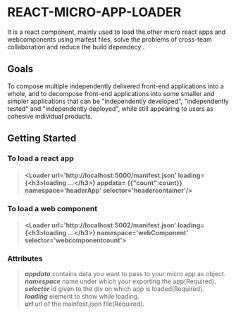 # REACT-MICRO-APP-LOADER
It is a react component, mainly used to load the other micro react apps and webcomponents using maifest files, solve the problems of cross-team collaboration and reduce the build dependecy .
## Goals
To compose multiple independently delivered front-end applications into a whole, and to decompose front-end applications into some smaller and simpler applications that can be "independently developed", "independently tested" and "independently deployed", while still appearing to users as cohesive individual products.

## Getting Started

### To load a react app
>#### <Loader url='http://localhost:5000/manifest.json' loading={\<h3>loading ...\</h3>}  appdata= {{"count":count}} namespace='headerApp' selector='headercontainer'/>

### To load a web component
>####  <Loader url='http://localhost:5002/manifest.json' loading={\<h3>loading ...\</h3>} namespace='webComponent' selector='webcomponentcount'> <web-component name-attribute={count}></web-component> </Loader> 

### Attributes 
>***appdata*** contains data you want to pass to your micro app as object.</br>
>***namespace*** name under which your exporting the app(Required).</br>
>***selector*** id given to the div on which app is loaded(Required).</br>
>***loading*** element to show while loading.</br>
>***url*** url of the mainfest.json file(Required).</br>

